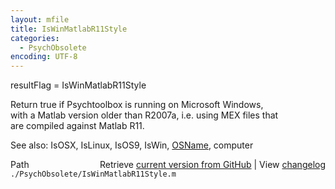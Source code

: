 ```yaml
---
layout: mfile
title: IsWinMatlabR11Style
categories:
  - PsychObsolete
encoding: UTF-8
---
```


resultFlag = IsWinMatlabR11Style  

Return true if Psychtoolbox is running on Microsoft Windows,  
with a Matlab version older than R2007a, i.e. using MEX files that  
are compiled against Matlab R11.  

See also: IsOSX, IsLinux, IsOS9, IsWin, [OSName](/docs/OSName), computer  


<div class="code_header" style="text-align:right;">
  <span style="float:left;">Path&nbsp;&nbsp;</span> <span class="counter">Retrieve <a href=
  "https://raw.github.com/Psychtoolbox-3/Psychtoolbox-3/beta/./PsychObsolete/IsWinMatlabR11Style.m">current version from GitHub</a> | View <a href=
  "https://github.com/Psychtoolbox-3/Psychtoolbox-3/commits/beta/./PsychObsolete/IsWinMatlabR11Style.m">changelog</a></span>
</div>
<div class="code">
  <code>./PsychObsolete/IsWinMatlabR11Style.m</code>
</div>
